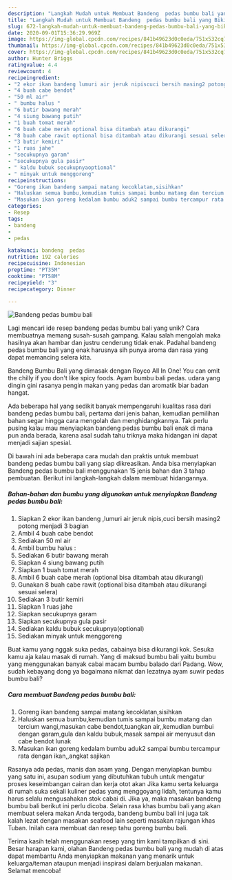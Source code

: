 ```yaml
---
description: "Langkah Mudah untuk Membuat Bandeng  pedas bumbu bali yang Bikin Ngiler"
title: "Langkah Mudah untuk Membuat Bandeng  pedas bumbu bali yang Bikin Ngiler"
slug: 672-langkah-mudah-untuk-membuat-bandeng-pedas-bumbu-bali-yang-bikin-ngiler
date: 2020-09-01T15:36:29.969Z
image: https://img-global.cpcdn.com/recipes/841b49623d0c0eda/751x532cq70/bandeng-pedas-bumbu-bali-foto-resep-utama.jpg
thumbnail: https://img-global.cpcdn.com/recipes/841b49623d0c0eda/751x532cq70/bandeng-pedas-bumbu-bali-foto-resep-utama.jpg
cover: https://img-global.cpcdn.com/recipes/841b49623d0c0eda/751x532cq70/bandeng-pedas-bumbu-bali-foto-resep-utama.jpg
author: Hunter Briggs
ratingvalue: 4.4
reviewcount: 4
recipeingredient:
- "2 ekor ikan bandeng lumuri air jeruk nipiscuci bersih masing2 potong menjadi 3 bagian"
- "4 buah cabe bendot"
- "50 ml air"
- " bumbu halus "
- "6 butir bawang merah"
- "4 siung bawang putih"
- "1 buah tomat merah"
- "6 buah cabe merah optional bisa ditambah atau dikurangi"
- "8 buah cabe rawit optional bisa ditambah atau dikurangi sesuai selera"
- "3 butir kemiri"
- "1 ruas jahe"
- "secukupnya garam"
- "secukupnya gula pasir"
- " kaldu bubuk secukupnyaoptional"
- " minyak untuk menggoreng"
recipeinstructions:
- "Goreng ikan bandeng sampai matang kecoklatan,sisihkan"
- "Haluskan semua bumbu,kemudian tumis sampai bumbu matang dan tercium wangi,masukan cabe bendot,tuangkan air,,kemudian bumbui dengan garam,gula dan kaldu bubuk,masak sampai air menyusut dan cabe bendot lunak"
- "Masukan ikan goreng kedalam bumbu aduk2 sampai bumbu tercampur rata dengan ikan,,angkat sajikan"
categories:
- Resep
tags:
- bandeng
- 
- pedas

katakunci: bandeng  pedas 
nutrition: 192 calories
recipecuisine: Indonesian
preptime: "PT35M"
cooktime: "PT58M"
recipeyield: "3"
recipecategory: Dinner

---
```



![Bandeng  pedas bumbu bali](https://img-global.cpcdn.com/recipes/841b49623d0c0eda/751x532cq70/bandeng-pedas-bumbu-bali-foto-resep-utama.jpg)

Lagi mencari ide resep bandeng  pedas bumbu bali yang unik? Cara membuatnya memang susah-susah gampang. Kalau salah mengolah maka hasilnya akan hambar dan justru cenderung tidak enak. Padahal bandeng  pedas bumbu bali yang enak harusnya sih punya aroma dan rasa yang dapat memancing selera kita.

Bandeng Bumbu Bali yang dimasak dengan Royco All In One! You can omit the chilly if you don&#39;t like spicy foods. Ayam bumbu bali pedas. udara yang dingin gini rasanya pengin makan yang pedas dan aromatik biar badan hangat.

Ada beberapa hal yang sedikit banyak mempengaruhi kualitas rasa dari bandeng  pedas bumbu bali, pertama dari jenis bahan, kemudian pemilihan bahan segar hingga cara mengolah dan menghidangkannya. Tak perlu pusing kalau mau menyiapkan bandeng  pedas bumbu bali enak di mana pun anda berada, karena asal sudah tahu triknya maka hidangan ini dapat menjadi sajian spesial.


Di bawah ini ada beberapa cara mudah dan praktis untuk membuat bandeng  pedas bumbu bali yang siap dikreasikan. Anda bisa menyiapkan Bandeng  pedas bumbu bali menggunakan 15 jenis bahan dan 3 tahap pembuatan. Berikut ini langkah-langkah dalam membuat hidangannya.

<!--inarticleads1-->

##### Bahan-bahan dan bumbu yang digunakan untuk menyiapkan Bandeng  pedas bumbu bali:

1. Siapkan 2 ekor ikan bandeng ,lumuri air jeruk nipis,cuci bersih masing2 potong menjadi 3 bagian
1. Ambil 4 buah cabe bendot
1. Sediakan 50 ml air
1. Ambil  bumbu halus :
1. Sediakan 6 butir bawang merah
1. Siapkan 4 siung bawang putih
1. Siapkan 1 buah tomat merah
1. Ambil 6 buah cabe merah (optional bisa ditambah atau dikurangi)
1. Gunakan 8 buah cabe rawit (optional bisa ditambah atau dikurangi sesuai selera)
1. Sediakan 3 butir kemiri
1. Siapkan 1 ruas jahe
1. Siapkan secukupnya garam
1. Siapkan secukupnya gula pasir
1. Sediakan  kaldu bubuk secukupnya(optional)
1. Sediakan  minyak untuk menggoreng


Buat kamu yang nggak suka pedas, cabainya bisa dikurangi kok. Sesuka kamu aja kalau masak di rumah. Yang di maksud bumbu bali yaitu bumbu yang menggunakan banyak cabai macam bumbu balado dari Padang. Wow, sudah kebayang dong ya bagaimana nikmat dan lezatnya ayam suwir pedas bumbu bali? 

<!--inarticleads2-->

##### Cara membuat Bandeng  pedas bumbu bali:

1. Goreng ikan bandeng sampai matang kecoklatan,sisihkan
1. Haluskan semua bumbu,kemudian tumis sampai bumbu matang dan tercium wangi,masukan cabe bendot,tuangkan air,,kemudian bumbui dengan garam,gula dan kaldu bubuk,masak sampai air menyusut dan cabe bendot lunak
1. Masukan ikan goreng kedalam bumbu aduk2 sampai bumbu tercampur rata dengan ikan,,angkat sajikan


Rasanya ada pedas, manis dan asam yang. Dengan menyiapkan bumbu yang satu ini, asupan sodium yang dibutuhkan tubuh untuk mengatur proses keseimbangan cairan dan kerja otot akan Jika kamu serta keluarga di rumah suka sekali kuliner pedas yang menggoyang lidah, tentunya kamu harus selalu mengusahakan stok cabai di. Jika ya, maka masakan bandeng bumbu bali berikut ini perlu dicoba. Selain rasa khas bumbu bali yang akan membuat selera makan Anda tergoda, bandeng bumbu bali ini juga tak kalah lezat dengan masakan seafood lain seperti masakan rajungan khas Tuban. Inilah cara membuat dan resep tahu goreng bumbu bali. 

Terima kasih telah menggunakan resep yang tim kami tampilkan di sini. Besar harapan kami, olahan Bandeng  pedas bumbu bali yang mudah di atas dapat membantu Anda menyiapkan makanan yang menarik untuk keluarga/teman ataupun menjadi inspirasi dalam berjualan makanan. Selamat mencoba!
